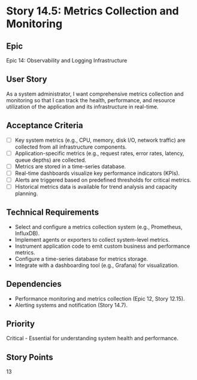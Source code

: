 # Story 14.5: Metrics Collection and Monitoring

## Epic
Epic 14: Observability and Logging Infrastructure

## User Story
As a system administrator, I want comprehensive metrics collection and monitoring so that I can track the health, performance, and resource utilization of the application and its infrastructure in real-time.

## Acceptance Criteria
- [ ] Key system metrics (e.g., CPU, memory, disk I/O, network traffic) are collected from all infrastructure components.
- [ ] Application-specific metrics (e.g., request rates, error rates, latency, queue depths) are collected.
- [ ] Metrics are stored in a time-series database.
- [ ] Real-time dashboards visualize key performance indicators (KPIs).
- [ ] Alerts are triggered based on predefined thresholds for critical metrics.
- [ ] Historical metrics data is available for trend analysis and capacity planning.

## Technical Requirements
- Select and configure a metrics collection system (e.g., Prometheus, InfluxDB).
- Implement agents or exporters to collect system-level metrics.
- Instrument application code to emit custom business and performance metrics.
- Configure a time-series database for metrics storage.
- Integrate with a dashboarding tool (e.g., Grafana) for visualization.

## Dependencies
- Performance monitoring and metrics collection (Epic 12, Story 12.15).
- Alerting systems and notification (Story 14.7).

## Priority
Critical - Essential for understanding system health and performance.

## Story Points
13
